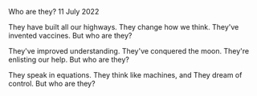 Who are they?
11 July 2022

They have built all our highways.
They change how we think.
They've invented vaccines.
But who are they?

They've improved understanding.
They've conquered the moon.
They're enlisting our help.
But who are they?

They speak in equations.
They think like machines, and 
They dream of control.
But who are they?